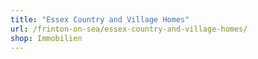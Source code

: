 ```yaml
---
title: "Essex Country and Village Homes"
url: /frinton-on-sea/essex-country-and-village-homes/
shop: Immobilien
---
```

